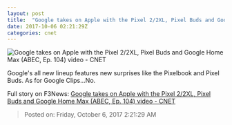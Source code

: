 ```yaml
---
layout: post
title:  "Google takes on Apple with the Pixel 2/2XL, Pixel Buds and Google Home Max (ABEC, Ep. 104) video     - CNET"
date: 2017-10-06 02:21:29Z
categories: cnet
---
```


![Google takes on Apple with the Pixel 2/2XL, Pixel Buds and Google Home Max (ABEC, Ep. 104) video     - CNET](https://cnet4.cbsistatic.com/img/cxX8TZHWid8kljxmSSH9hxyQ-7w=/2017/10/05/98e8a0d1-7a79-41b0-ad77-ba5fdf897cdc/abec-104-20.jpg)

Google's all new lineup features new surprises like the Pixelbook and Pixel Buds. As for Google Clips...No.


Full story on F3News: [Google takes on Apple with the Pixel 2/2XL, Pixel Buds and Google Home Max (ABEC, Ep. 104) video     - CNET](http://www.f3nws.com/n/N4eetD)

> Posted on: Friday, October 6, 2017 2:21:29 AM
